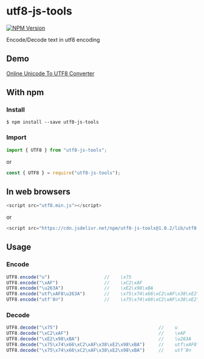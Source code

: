 utf8-js-tools
=========

[![NPM Version](http://img.shields.io/npm/v/utf8-js-tools.svg?style=flat)](https://www.npmjs.com/package/utf8-js-tools)

Encode/Decode text in utf8 encoding

## Demo

[Online Unicode To UTF8 Converter](https://www.olrix.net/tools/unicode-to-utf8-converter/)

## With npm

### Install

```shell
$ npm install --save utf8-js-tools
```

### Import

```javascript
import { UTF8 } from "utf8-js-tools";
```

or

```javascript
const { UTF8 } = require("utf8-js-tools");
```

## In web browsers 

```javascript
<script src="utf8.min.js"></script>
```

or

```javascript
<script src="https://cdn.jsdelivr.net/npm/utf8-js-tools@1.0.2/lib/utf8.min.js"></script>
```

## Usage

### Encode

```javascript
UTF8.encode("u")                    //    \x75
UTF8.encode("\xAF")                 //    \xC2\xAF
UTF8.encode("\u263A")               //    \xE2\x98\xBA
UTF8.encode("utf\xAF8\u263A")       //    \x75\x74\x66\xC2\xAF\x38\xE2\x98\xBA
UTF8.encode("utf¯8☺")               //    \x75\x74\x66\xC2\xAF\x38\xE2\x98\xBA
```

### Decode

```javascript
UTF8.decode("\x75")                                     //    u
UTF8.decode("\xC2\xAF")                                 //    \xAF
UTF8.decode("\xE2\x98\xBA")                             //    \u263A
UTF8.decode("\x75\x74\x66\xC2\xAF\x38\xE2\x98\xBA")     //    utf\xAF8\u263A
UTF8.decode("\x75\x74\x66\xC2\xAF\x38\xE2\x98\xBA")     //    utf¯8☺
```
